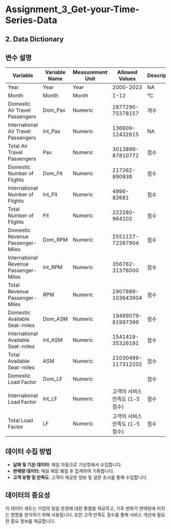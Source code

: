 # Assignment_3_Get-your-Time-Series-Data

## 2. Data Dictionary

## 변수 설명

| Variable                             | Variable Name | Measurement Unit | Allowed Values     | Description |
|--------------------------------------|---------------|------------------|--------------------|-------------|
| Year                                 | Year          | Year             | 2000-2023          | NA          | 
| Month                                | Month         | Month            | 1-12               | °C          | 
| Domestic Air Travel Passengers       | Dom_Pax       | Numeric          | 2877290-75378157   | 개수         |
| International Air Travel Passengers  | Int_Pax       | Numeric          | 136609-12432615    | NA          |
| Total Air Travel Passengers          | Pax           | Numeric          | 3013899-87810772   | 점수 |
| Domestic Number of Flights           | Dom_Flt       | Numeric          | 217262-890938      | 점수 |
| International Number of Flights      | Int_Flt       | Numeric          | 4996-82681         | 점수 |
| Total Number of Flights              | Flt           | Numeric          | 222280-964102      | 점수 |
| Domestic Revenue Passenger-Miles     | Dom_RPM       | Numeric          | 2551127-72267904   | 점수 |
| International Revenue Passenger-Miles| Int_RPM       | Numeric          | 356762-31376000    | 점수 |
| Total Revenue Passenger-Miles        | RPM           | Numeric          | 2907889-103643904  | 점수 |
| Domestic Available Seat-miles        | Dom_ASM       | Numeric          | 19489079-81997399  | 점수 |
| International Available Seat-miles   | Int_ASM       | Numeric          | 1541419-35326191   | 점수 |
| Total Available Seat-miles           | ASM           | Numeric          | 21030499-117312202 | 점수 |
| Domestic Load Factor                 | Dom_LF        | Numeric          |  | 점수 |
| International Load Factor            | Int_LF        | Numeric          | 고객의 서비스 만족도 (1-5 점수) | 점수 |
| Total Load Factor                    | LF            | Numeric          | 고객의 서비스 만족도 (1-5 점수) | 점수 |

## 데이터 수집 방법

- **날짜 및 기온 데이터**: 매일 자동으로 기상청에서 수집합니다.
- **판매량 데이터**: 매일 매장 폐점 후 집계하여 기록합니다.
- **고객 유형 및 만족도**: 고객이 제공한 정보 및 설문 조사를 통해 수집합니다.

## 데이터의 중요성

이 데이터 세트는 기업의 일일 운영에 대한 통찰을 제공하고, 기후 변화가 판매량에 미치는 영향을 분석하기 위해 사용됩니다. 또한 고객 만족도 점수를 통해 서비스 개선에 필요한 중요 정보를 제공합니다.

